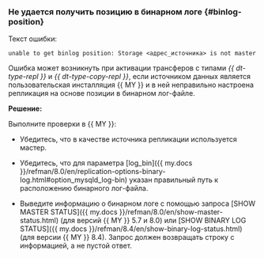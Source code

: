 ### Не удается получить позицию в бинарном логе {#binlog-position}

Текст ошибки:

```text
unable to get binlog position: Storage <адрес_источника> is not master
```

Ошибка может возникнуть при активации трансферов с типами _{{ dt-type-repl }}_ и _{{ dt-type-copy-repl }}_, если источником данных является пользовательская инсталляция {{ MY }} и в ней неправильно настроена репликация на основе позиции в бинарном лог-файле.

**Решение:**

Выполните проверки в {{ MY }}:

* Убедитесь, что в качестве источника репликации используется мастер.

* Убедитесь, что для параметра [log_bin]({{ my.docs }}/refman/8.0/en/replication-options-binary-log.html#option_mysqld_log-bin) указан правильный путь к расположению бинарного лог-файла.

* Выведите информацию о бинарном логе с помощью запроса [SHOW MASTER STATUS]({{ my.docs }}/refman/8.0/en/show-master-status.html) (для версий {{ MY }} 5.7 и 8.0) или [SHOW BINARY LOG STATUS]({{ my.docs }}/refman/8.4/en/show-binary-log-status.html) (для версии {{ MY }} 8.4). Запрос должен возвращать строку с информацией, а не пустой ответ.
